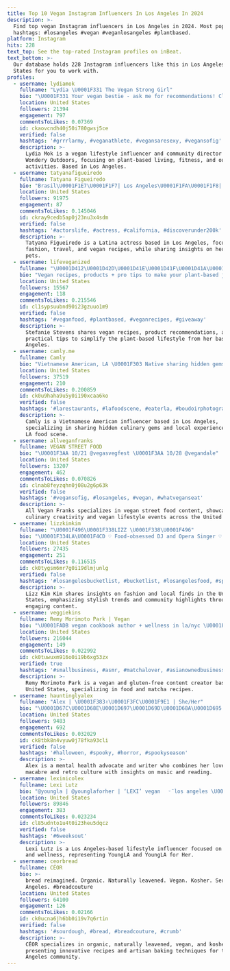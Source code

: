 ```yaml
---
title: Top 10 Vegan Instagram Influencers In Los Angeles In 2024
description: >-
  Find top vegan Instagram influencers in Los Angeles in 2024. Most popular
  hashtags: #losangeles #vegan #veganlosangeles #plantbased.
platform: Instagram
hits: 228
text_top: See the top-rated Instagram profiles on inBeat.
text_bottom: >-
  Our database holds 228 Instagram influencers like this in Los Angeles, United
  States for you to work with.
profiles:
  - username: lydiamok
    fullname: "Lydia \U0001F331 The Vegan Strong Girl"
    bio: "\U0001F331 Your vegan bestie - ask me for recommendations! Climbing, weights and vegan dates! \U0001F43BCommunity Director @wonderyoutdoors \U0001F1EC\U0001F1E7British Asian\U0001F1ED\U0001F1F0 in LA\U0001F334"
    location: United States
    followers: 21394
    engagement: 797
    commentsToLikes: 0.07369
    id: ckaovcndh40j50i780gwsj5ce
    verified: false
    hashtags: '#grrrlarmy, #veganathlete, #vegansaresexy, #vegansofig'
    description: >-
      Lydia Mok is a vegan lifestyle influencer and community director at
      Wondery Outdoors, focusing on plant-based living, fitness, and outdoor
      activities. Based in Los Angeles.
  - username: tatyanafigueiredo
    fullname: Tatyana Figueiredo
    bio: "Brasil\U0001F1E7\U0001F1F7| Los Angeles\U0001F1FA\U0001F1F8| Latina Actress . Fashion . Traveler Vegan Recipes: \U0001F331 @tatytable Couple: \U0001F5FA @tatyanandilmar Cats: \U0001F638 @apolloandphoenix"
    location: United States
    followers: 91975
    engagement: 87
    commentsToLikes: 0.145046
    id: ckray9cedb5ap0j23nu3x4sdm
    verified: false
    hashtags: '#actorslife, #actress, #california, #discoverunder200k'
    description: >-
      Tatyana Figueiredo is a Latina actress based in Los Angeles, focusing on
      fashion, travel, and vegan recipes, while sharing insights on her life and
      pets.
  - username: lifeveganized
    fullname: "\U0001D412\U0001D42D\U0001D41E\U0001D41F\U0001D41A\U0001D427\U0001D422\U0001D41E \U0001D412\U0001D42D\U0001D41E\U0001D42F\U0001D41E\U0001D427\U0001D42C \U0001F331 \U0001D40B\U0001D422\U0001D41F\U0001D41E, \U0001D47D\U0001D486\U0001D488\U0001D482\U0001D48F\U0001D48A\U0001D49B\U0001D486\U0001D485"
    bio: "Vegan recipes, products + pro tips to make your plant-based journey easier \U0001F49A Los Angeles ☀️\U0001F334 DM or email for collab \U0001F4AC"
    location: United States
    followers: 15567
    engagement: 118
    commentsToLikes: 0.215546
    id: cl1sypsuubnd90i23gzuuo1m9
    verified: false
    hashtags: '#veganfood, #plantbased, #veganrecipes, #giveaway'
    description: >-
      Stefanie Stevens shares vegan recipes, product recommendations, and
      practical tips to simplify the plant-based lifestyle from her base in Los
      Angeles.
  - username: camly.me
    fullname: Camly
    bio: "Vietnamese American, LA \U0001F303 Native sharing hidden gems \U0001F958. \U0001F4CD Los Angeles, CA Use code CAMLYME ⬇️"
    location: United States
    followers: 37519
    engagement: 210
    commentsToLikes: 0.200859
    id: ck0u9haha9u5y0i190xcaa6ko
    verified: false
    hashtags: '#larestaurants, #lafoodscene, #eaterla, #boudoirphotography'
    description: >-
      Camly is a Vietnamese American influencer based in Los Angeles,
      specializing in sharing hidden culinary gems and local experiences in the
      LA food scene.
  - username: allveganfranks
    fullname: VEGAN STREET FOOD
    bio: "\U0001F3AA 10/21 @vegasvegfest \U0001F3AA 10/28 @vegandale"
    location: United States
    followers: 13207
    engagement: 462
    commentsToLikes: 0.070826
    id: clnab8feyzqhn0j08u2g6p63k
    verified: false
    hashtags: '#vegansofig, #losangeles, #vegan, #whatveganseat'
    description: >-
      All Vegan Franks specializes in vegan street food content, showcasing
      culinary creativity and vegan lifestyle events across the United States.
  - username: lizzkimkim
    fullname: "\U0001F496\U0001F338LIZZ \U0001F338\U0001F496"
    bio: "\U0001F334LA\U0001F4CD ♡ Food-obsessed DJ and Opera Singer ♡ Spotify Lizz Kim Kim and Ni Oko ♡ TT: Lizzkimkim ♡ \U0001F4E7 lizzkimcollabs@gmail.com on @datingnofilter @buzzfeed"
    location: United States
    followers: 27435
    engagement: 251
    commentsToLikes: 0.116515
    id: ck0tygsm6mr7g0i19dlmjunlg
    verified: false
    hashtags: '#losangelesbucketlist, #bucketlist, #losangelesfood, #sponsoredbyht'
    description: >-
      Lizz Kim Kim shares insights on fashion and local finds in the United
      States, emphasizing stylish trends and community highlights through
      engaging content.
  - username: veggiekins
    fullname: Remy Morimoto Park | Vegan
    bio: "\U0001FADB vegan cookbook author + wellness in la/nyc \U0001F375 @matchamommyy @frauth \U0001F33F remy@veggiekinsblog.com ✉️ @next luisv@nextmanagement.com"
    location: United States
    followers: 216044
    engagement: 149
    commentsToLikes: 0.022992
    id: ck0tuwuxm916o0i19b6xg53zx
    verified: true
    hashtags: '#smallbusiness, #asmr, #matchalover, #asianownedbusiness'
    description: >-
      Remy Morimoto Park is a vegan and gluten-free content creator based in the
      United States, specializing in food and matcha recipes.
  - username: hauntinglyalex
    fullname: "Alex | \U0001F383✌\U0001F3FC\U0001F9E1 | She/Her"
    bio: "\U0001D67C\U0001D68E\U0001D697\U0001D69D\U0001D68A\U0001D695 \U0001D691\U0001D68E\U0001D68A\U0001D695\U0001D69D\U0001D691 \U0001D68A\U0001D68D\U0001D69F\U0001D698\U0001D68C\U0001D68A\U0001D69D\U0001D68E. \U0001D683\U0001D691\U0001D68E \U0001D696\U0001D68A\U0001D68C\U0001D68A\U0001D68B\U0001D69B\U0001D68E. \U0001D681\U0001D68E\U0001D69D\U0001D69B\U0001D698 \U0001D68A\U0001D68D\U0001D696\U0001D692\U0001D69B\U0001D68E\U0001D69B. \U0001D67C\U0001D68E\U0001D690\U0001D68A \U0001D690\U0001D68E\U0001D68E\U0001D694. \U0001D686\U0001D69B\U0001D692\U0001D69D\U0001D692\U0001D697\U0001D690. \U0001D67C\U0001D69E\U0001D69C\U0001D692\U0001D68C. \U0001D681\U0001D68E\U0001D68A\U0001D68D\U0001D692\U0001D697\U0001D690. \U0001F4D6 \U0001D5D6\U0001D602\U0001D5FF\U0001D5FF\U0001D5F2\U0001D5FB\U0001D601\U0001D5F9\U0001D606 \U0001D5FF\U0001D5F2\U0001D5EE\U0001D5F1\U0001D5F6\U0001D5FB\U0001D5F4: “\U0001D60E\U0001D633\U0001D626\U0001D626\U0001D62F\U0001D62D\U0001D62A\U0001D628\U0001D629\U0001D635\U0001D634”\U0001D623\U0001D63A \U0001D614\U0001D622\U0001D635\U0001D635\U0001D629\U0001D626\U0001D638 \U0001D614\U0001D624\U0001D60A\U0001D630\U0001D62F\U0001D622\U0001D636\U0001D628\U0001D629\U0001D626\U0001D63A"
    location: United States
    followers: 9483
    engagement: 692
    commentsToLikes: 0.032029
    id: ck8tbk8n4vyuw0j78fka93cli
    verified: false
    hashtags: '#halloween, #spooky, #horror, #spookyseason'
    description: >-
      Alex is a mental health advocate and writer who combines her love for the
      macabre and retro culture with insights on music and reading.
  - username: lexinicolex
    fullname: Lexi Lutz
    bio: "@youngla | @younglaforher | ‘LEXI’ vegan ㅤᵕ̈ los angeles \U0001F48C socials.mgmt.ln@gmail.com"
    location: United States
    followers: 89846
    engagement: 383
    commentsToLikes: 0.023234
    id: cl85udnto1u4t0i23heu5dqcz
    verified: false
    hashtags: '#6weeksout'
    description: >-
      Lexi Lutz is a Los Angeles-based lifestyle influencer focused on veganism
      and wellness, representing YoungLA and YoungLA for Her.
  - username: ceorbread
    fullname: CÉOR
    bio: >-
      bread reimagined. Organic. Naturally leavened. Vegan. Kosher. Serving Los
      Angeles. #breadcouture
    location: United States
    followers: 64100
    engagement: 126
    commentsToLikes: 0.02166
    id: ck0ucna6jh6bb0i19v7q6rtin
    verified: false
    hashtags: '#sourdough, #bread, #breadcouture, #crumb'
    description: >-
      CÉOR specializes in organic, naturally leavened, vegan, and kosher bread,
      presenting innovative recipes and artisan baking techniques for the Los
      Angeles community.
---
```


